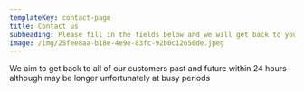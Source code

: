 ```yaml
---
templateKey: contact-page
title: Contact us
subheading: Please fill in the fields below and we will get back to you as soon as we can
image: /img/25fee8aa-b18e-4e9e-83fc-92b0c12650de.jpeg
---
```

We aim to get back to all of our customers past and future within 24 hours although may be longer unfortunately at busy periods
